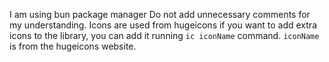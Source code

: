 I am using bun package manager
Do not add unnecessary comments for my understanding.
Icons are used from hugeicons if you want to add extra icons to the library, you can add it running `ic iconName` command.
`iconName` is from the hugeicons website.